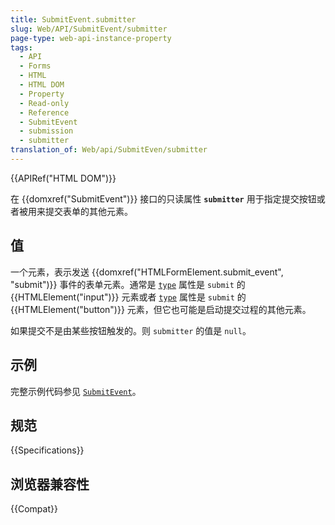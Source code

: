 ```yaml
---
title: SubmitEvent.submitter
slug: Web/API/SubmitEvent/submitter
page-type: web-api-instance-property
tags:
  - API
  - Forms
  - HTML
  - HTML DOM
  - Property
  - Read-only
  - Reference
  - SubmitEvent
  - submission
  - submitter
translation_of: Web/api/SubmitEven/submitter
---
```

{{APIRef("HTML DOM")}}

在 {{domxref("SubmitEvent")}} 接口的只读属性 **`submitter`** 用于指定提交按钮或者被用来提交表单的其他元素。

## 值

一个元素，表示发送 {{domxref("HTMLFormElement.submit_event", "submit")}} 事件的表单元素。通常是 [`type`](/zh-CN/docs/Web/HTML/Element/input#type) 属性是 `submit` 的 {{HTMLElement("input")}} 元素或者 [`type`](/zh-CN/docs/Web/HTML/Element/input#type) 属性是 `submit` 的 {{HTMLElement("button")}} 元素，但它也可能是启动提交过程的其他元素。

如果提交不是由某些按钮触发的。则 `submitter` 的值是 `null`。

## 示例

完整示例代码参见 [`SubmitEvent`](/en-US/docs/Web/API/SubmitEvent#examples)。

## 规范

{{Specifications}}

## 浏览器兼容性

{{Compat}}
